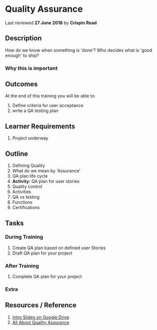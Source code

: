 # Quality Assurance
Last reviewed **27 June 2018** by **Crispin Read**

## Description
How do we know when something is 'done'? Who decides what is 'good enough' to ship?

### Why this is important


## Outcomes

At the end of this training you will be able to:
1. Define criteria for user acceptance
1. write a QA testing plan

## Learner Requirements

1. Project underway


## Outline

1. Defining Quality
1. What do we mean by 'Assurance'
1. QA plan life cycle
1. **Activity:** QA plan for user stories
1. Quality control
1. Activities
1. QA vs testing
1. Functions
1. Certifications

## Tasks

### During Training
1. Create QA plan based on defined user Stories
1. Draft QA plan for your project

### After Training
1. Complete QA plan for your project

### Extra


## Resources / Reference

1. [Intro Slides on Google Drive](#)
1. [All About Quality Assurance](https://www.guru99.com/all-about-quality-assurance.html)
